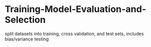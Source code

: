 # Training-Model-Evaluation-and-Selection
split datasets into training, cross validation, and test sets, includes bias/variance testing 
